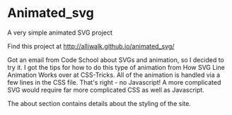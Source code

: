 # Animated_svg
A very simple animated SVG project

Find this project at http://alliwalk.github.io/animated_svg/

Got an email from Code School about SVGs and animation, so I decided to try it. I got the tips for how to do this type of animation from How SVG Line Animation Works over at CSS-Tricks. All of the animation is handled via a few lines in the CSS file. That's right - no Javascript! A more complicated SVG would require far more complicated CSS as well as Javascript.

The about section contains details about the styling of the site.
